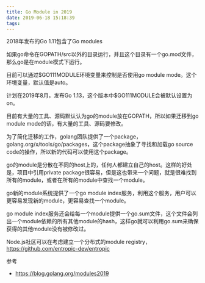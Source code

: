 ```yaml
---
title: Go Module in 2019
date: 2019-06-18 15:18:39
tags:
---
```

2018年发布的Go 1.11包含了Go modules

如果go命令在GOPATH/src以外的目录运行，并且这个目录有一个go.mod文件，那么go是在module模式下运行。

目前可以通过$GO111MODULE环境变量来控制是否使用go module mode。这个环境变量，默认值是auto。

计划在2019年8月，发布Go 1.13，这个版本中$GO111MODULE会被默认设置为on。

目前有大量的工具、源码默认认为go的module放在GOPATH，所以如果迁移到go module mode的话，有大量的工具、源码要修改。

为了简化迁移的工作，golang团队提供了一个package，golang.org/x/tools/go/packages，这个package抽象了寻找和加载go source code的操作，所以新的代码可以使用这个package。

go的module是分散在不同的host上的，任何人都建立自己的host。这样的好处是，项目中引用private package很容易，但是这也带来一个问题，就是很难找到所有的module，或者在所有的module中查找一个module。

go新的module系统提供了一个go module index服务，利用这个服务，用户可以更容易发现新的module，更容易查找一个module。

go module index服务还会给每一个module提供一个go.sum文件，这个文件会列出一个module依赖的所有其他module的hash，这样go就可以利用go.sum来确保获得的其他module没有被修改过。

Node.js社区可以在考虑建立一个分布式的module registry，https://github.com/entropic-dev/entropic

参考
* https://blog.golang.org/modules2019